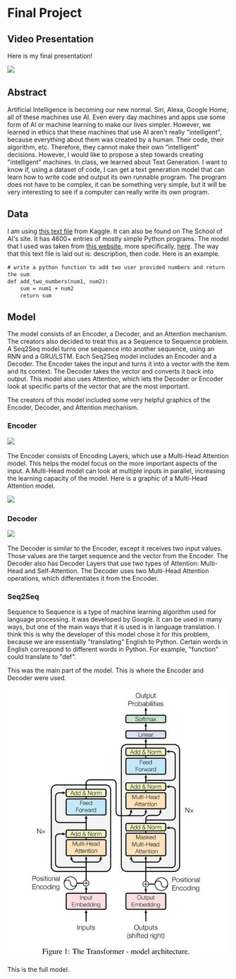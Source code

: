 # Final Project

## Video Presentation
Here is my final presentation! 

![](https://youtu.be/LEXrYl_rzew)

## Abstract

Artificial Intelligence is becoming our new normal. Siri,
Alexa, Google Home, all of these machines use AI. Even 
every day machines and apps use some form of AI or machine 
learning to make our lives simpler. However, we learned in 
ethics that these machines that use AI aren't really "intelligent",
because everything about them was created by a human. Their
code, their algorithm, etc. Therefore, they cannot make their
own "intelligent" decisions. However, I would like to propose
a step towards creating "intelligent" machines. In class,
we learned about Text Generation. I want to know if,
using a dataset of code, I can get a text 
generation model that can learn how to write code and 
output its own runnable program. 
The program does not have to be complex, it can be something
very simple, but it will be very interesting to see if a 
computer can really write its own program.

## Data

I am using [this text file](https://www.kaggle.com/veeralakrishna/python-code-data)
from Kaggle. It can also be found on The School of AI's site.
It has 4600+ entries of mostly simple Python programs. The
model that I used was taken from [this website](https://towardsdatascience.com/building-a-python-code-generator-4b476eec5804),
more specifically, [here](https://github.com/divyam96/English-to-Python-Converter). 
The way that this text file is laid out is: description, then code. 
Here is an example. 

    # write a python function to add two user provided numbers and return the sum
    def add_two_numbers(num1, num2):
        sum = num1 + num2
        return sum

## Model

The model consists of an Encoder, a Decoder, and an Attention
mechanism. The creators also decided to treat this as a 
Sequence to Sequence problem. A Seq2Seq model turns
one sequence into another sequence, using an RNN and a 
GRU/LSTM. Each Seq2Seq model includes an Encoder and a 
Decoder. The Encoder takes the input and turns it into a 
vector with the item and its context. The Decoder takes the
vector and converts it back into output. This model also uses
Attention, which lets the Decoder or Encoder look at specific parts 
of the vector that are the most important. 

The creators of this model included some very helpful 
graphics of the Encoder, Decoder, and Attention mechanism.

### Encoder

![](https://camo.githubusercontent.com/f5e9af2d641603536654d6d1551881c51573a1f0/68747470733a2f2f7261772e67697468756275736572636f6e74656e742e636f6d2f62656e747265766574742f7079746f7263682d736571327365712f393437396663623533323231346164323666643462646139666366303831613035653161616634652f6173736574732f7472616e73666f726d65722d656e636f6465722e706e67)

The Encoder consists of Encoding Layers, which use a 
Multi-Head Attention model. This helps the model focus on
the more important aspects of the input. A Multi-Head model
can look at multiple inputs in parallel, increasing the learning
capacity of the model. Here is a graphic of a Multi-Head Attention model. 

![](https://camo.githubusercontent.com/2ee38f2359aa03ae42b9b22ef111fcf19d1cc95d/68747470733a2f2f7261772e67697468756275736572636f6e74656e742e636f6d2f62656e747265766574742f7079746f7263682d736571327365712f393437396663623533323231346164323666643462646139666366303831613035653161616634652f6173736574732f7472616e73666f726d65722d617474656e74696f6e2e706e67)


### Decoder

![](https://camo.githubusercontent.com/9bded9703e3f61fba6a5c4cb7f80fa0f34bf7f04/68747470733a2f2f7261772e67697468756275736572636f6e74656e742e636f6d2f62656e747265766574742f7079746f7263682d736571327365712f393437396663623533323231346164323666643462646139666366303831613035653161616634652f6173736574732f7472616e73666f726d65722d6465636f6465722e706e67)

The Decoder is similar to the Encoder, except it receives
two input values. Those values are the target sequence and
the vector from the Encoder. The Decoder also has Decoder
Layers that use two types of Attention: Multi-Head and 
Self-Attention. The Decoder uses two Multi-Head Attention
operations, which differentiates it from the Encoder. 

### Seq2Seq

Sequence to Sequence is a type of machine learning algorithm
used for language processing. It was developed by Google. 
It can be used in many ways, but one of the main ways 
that it is used is in language translation.
I think this is why the developer of this model chose it for 
this problem, because we are essentially "translating"
English to Python. Certain words in English correspond to 
different words in Python. For example, "function" could 
translate to "def". 

This was the main part of the model. This is where the 
Encoder and Decoder were used. 

![](https://github.com/divyam96/English-to-Python-Converter/blob/main/res/transformer_multihead.png?raw=true)

This is the full model.
